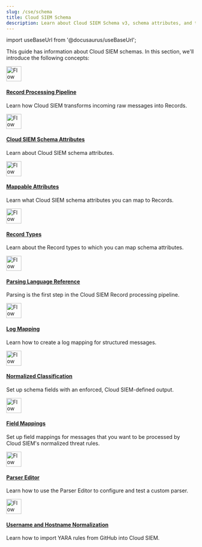 ```yaml
---
slug: /cse/schema
title: Cloud SIEM Schema
description: Learn about Cloud SIEM Schema v3, schema attributes, and the Record processing pipeline.
---
```


import useBaseUrl from '@docusaurus/useBaseUrl';

This guide has information about Cloud SIEM schemas. In this section, we'll introduce the following concepts:

<div className="box-wrapper" >
<div className="box smallbox card">
  <div className="container">
  <a href="/docs/cse/schema/record-processing-pipeline"><img src={useBaseUrl('img/icons/operations/schema.png')} alt="Flow diagram icon" width="40"/><h4>Record Processing Pipeline</h4></a>
  <p>Learn how Cloud SIEM transforms incoming raw messages into Records.</p>
  </div>
</div>
<div className="box smallbox card">
  <div className="container">
  <a href="/docs/cse/schema/schema-attributes"><img src={useBaseUrl('img/icons/operations/schema.png')} alt="Flow diagram icon" width="40"/><h4>Cloud SIEM Schema Attributes</h4></a>
  <p>Learn about Cloud SIEM schema attributes.</p>
  </div>
</div>
<div className="box smallbox card">
  <div className="container">
  <a href="/docs/cse/schema/attributes-map-to-records"><img src={useBaseUrl('img/icons/operations/schema.png')} alt="Flow diagram icon" width="40"/><h4>Mappable Attributes</h4></a>
  <p>Learn what Cloud SIEM schema attributes you can map to Records.</p>
  </div>
</div>
<div className="box smallbox card">
  <div className="container">
  <a href="/docs/cse/schema/cse-record-types"><img src={useBaseUrl('img/icons/operations/schema.png')} alt="Flow diagram icon" width="40"/><h4>Record Types</h4></a>
  <p>Learn about the Record types to which you can map schema attributes.</p>
  </div>
</div>
<div className="box smallbox card">
  <div className="container">
  <a href="/docs/cse/schema/parsing-language-reference-guide"><img src={useBaseUrl('img/icons/operations/schema.png')} alt="Flow diagram icon" width="40"/><h4>Parsing Language Reference</h4></a>
  <p>Parsing is the first step in the Cloud SIEM Record processing pipeline.</p>
  </div>
</div>
<div className="box smallbox card">
  <div className="container">
  <a href="/docs/cse/schema/create-structured-log-mapping"><img src={useBaseUrl('img/icons/operations/schema.png')} alt="Flow diagram icon" width="40"/><h4>Log Mapping</h4></a>
  <p>Learn how to create a log mapping for structured messages.</p>
  </div>  
</div>
<div className="box smallbox card">
  <div className="container">
  <a href="/docs/cse/schema/cse-normalized-classification"><img src={useBaseUrl('img/icons/operations/schema.png')} alt="Flow diagram icon" width="40"/><h4>Normalized Classification</h4></a>
  <p>Set up schema fields with an enforced, Cloud SIEM-defined output.</p>
  </div>
</div>
<div className="box smallbox card">
  <div className="container">
  <a href="/docs/cse/schema/field-mapping-security-event-sources"><img src={useBaseUrl('img/icons/operations/schema.png')} alt="Flow diagram icon" width="40"/><h4>Field Mappings</h4></a>
  <p>Set up field mappings for messages that you want to be processed by Cloud SIEM's normalized threat rules.</p>
  </div>
</div>
<div className="box smallbox card">
  <div className="container">
  <a href="/docs/cse/schema/parser-editor"><img src={useBaseUrl('img/icons/operations/schema.png')} alt="Flow diagram icon" width="40"/><h4>Parser Editor</h4></a>
  <p>Learn how to use the Parser Editor to configure and test a custom parser.</p>
</div>
</div>
<div className="box smallbox card">
  <div className="container">
  <a href="/docs/cse/schema/username-and-hostname-normalization"><img src={useBaseUrl('img/icons/operations/schema.png')} alt="Flow diagram icon" width="40"/><h4>Username and Hostname Normalization</h4></a>
  <p>Learn how to import YARA rules from GitHub into Cloud SIEM.</p>
  </div>
</div>
</div>
